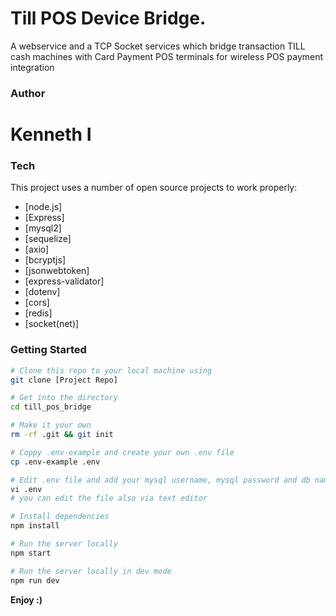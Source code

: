 # Till POS Device Bridge.
A webservice and a TCP Socket services which bridge transaction TILL cash machines with Card Payment POS terminals for wireless POS payment integration

### Author
# Kenneth I

### Tech

This project uses a number of open source projects to work properly:

* [node.js]
* [Express]
* [mysql2]
* [sequelize]
* [axio]
* [bcryptjs]
* [jsonwebtoken]
* [express-validator]
* [dotenv]
* [cors]
* [redis]
* [socket(net)]

### Getting Started

``` sh
# Clone this repo to your local machine using
git clone [Project Repo]

# Get into the directory
cd till_pos_bridge

# Make it your own
rm -rf .git && git init

# Coppy .env-example and create your own .env file
cp .env-example .env

# Edit .env file and add your mysql username, mysql password and db name
vi .env
# you can edit the file also via text editor

# Install dependencies
npm install

# Run the server locally
npm start

# Run the server locally in dev mode
npm run dev
```

**Enjoy :)**
